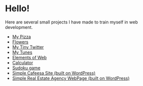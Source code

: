 <h1>Hello!</h1>
<p>Here are several small projects I have made to train myself in web development.</p>  

<ul>
  <li><a href="https://nickelsun.github.io/MyPizza/">My Pizza</a></li>
  <li><a href="https://nickelsun.github.io/Flowers/">Flowers</a></li>
  <li><a href="https://nickelsun.github.io/MyTinyTwitter/">My Tiny Twitter</a></li>
  <li><a href="https://nickelsun.github.io/MyTunes/">My Tunes</a></li>
  <li><a href="https://nickelsun.github.io/ElementsOfWeb/">Elements of Web</a></li>
  <li><a href="https://nickelsun.github.io/calc/">Calculator</a></li>
  <li><a href="https://github.com/nickelsun/sudoku">Sudoku game</a></li>
  <li><a href="http://nickelsun.atwebpages.com">Simple Cafeesa Site (built on WordPress)</a></li>
  <li><a href="http://nickelsunrealestate.atwebpages.com">Simple Real Estate Agency WebPage (built on WordPress)</a></li>
</ul>

